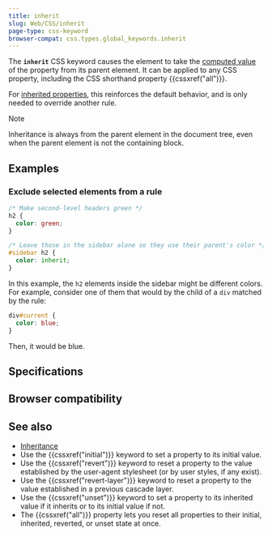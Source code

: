 ```yaml
---
title: inherit
slug: Web/CSS/inherit
page-type: css-keyword
browser-compat: css.types.global_keywords.inherit
---
```




The **`inherit`** CSS keyword causes the element to take the [computed value](/Web/CSS/computed_value) of the property from its parent element. It can be applied to any CSS property, including the CSS shorthand property {{cssxref("all")}}.

For [inherited properties](/Web/CSS/Inheritance#inherited_properties), this reinforces the default behavior, and is only needed to override another rule.

> [!NOTE]
> Inheritance is always from the parent element in the document tree, even when the parent element is not the containing block.

## Examples

### Exclude selected elements from a rule

```css
/* Make second-level headers green */
h2 {
  color: green;
}

/* Leave those in the sidebar alone so they use their parent's color */
#sidebar h2 {
  color: inherit;
}
```

In this example, the `h2` elements inside the sidebar might be different colors. For example, consider one of them that would by the child of a `div` matched by the rule:

```css
div#current {
  color: blue;
}
```

Then, it would be blue.

## Specifications



## Browser compatibility



## See also

- [Inheritance](/Web/CSS/Inheritance)
- Use the {{cssxref("initial")}} keyword to set a property to its initial value.
- Use the {{cssxref("revert")}} keyword to reset a property to the value established by the user-agent stylesheet (or by user styles, if any exist).
- Use the {{cssxref("revert-layer")}} keyword to reset a property to the value established in a previous cascade layer.
- Use the {{cssxref("unset")}} keyword to set a property to its inherited value if it inherits or to its initial value if not.
- The {{cssxref("all")}} property lets you reset all properties to their initial, inherited, reverted, or unset state at once.
